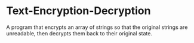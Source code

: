 # Text-Encryption-Decryption
A program that encrypts an array of strings so that the original strings are unreadable, then decrypts them back to their original state.
